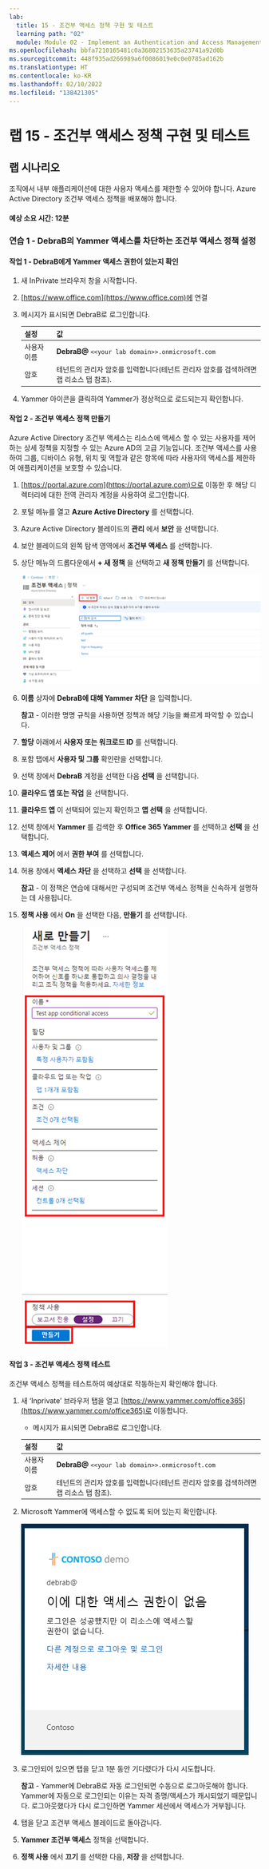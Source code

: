 ```yaml
---
lab:
  title: 15 - 조건부 액세스 정책 구현 및 테스트
  learning path: "02"
  module: Module 02 - Implement an Authentication and Access Management Solution
ms.openlocfilehash: bbfa7210165481c0a36802153635a23741a92d0b
ms.sourcegitcommit: 448f935ad266989a6f0086019e0c0e0785ad162b
ms.translationtype: HT
ms.contentlocale: ko-KR
ms.lasthandoff: 02/10/2022
ms.locfileid: "138421305"
---
```

# <a name="lab-15---implement-and-test-a-conditional-access-policy"></a>랩 15 - 조건부 액세스 정책 구현 및 테스트

## <a name="lab-scenario"></a>랩 시나리오

조직에서 내부 애플리케이션에 대한 사용자 액세스를 제한할 수 있어야 합니다. Azure Active Directory 조건부 액세스 정책을 배포해야 합니다.

#### <a name="estimated-time-12-minutes"></a>예상 소요 시간: 12분

### <a name="exercise-1---set-a-conditional-access-policy-to-block-debrab-from-accessing-yammer"></a>연습 1 - DebraB의 Yammer 액세스를 차단하는 조건부 액세스 정책 설정

#### <a name="task-1----confirm-debrab-has-access-to-yammer"></a>작업 1 - DebraB에게 Yammer 액세스 권한이 있는지 확인

1. 새 InPrivate 브라우저 창을 시작합니다.
2. [https://www.office.com](https://www.office.com)에 연결 
3. 메시지가 표시되면 DebraB로 로그인합니다.

    | 설정 | 값 |
    | :--- | :--- |
    | 사용자 이름 | **DebraB@** `<<your lab domain>>.onmicrosoft.com` |
    | 암호 | 테넌트의 관리자 암호를 입력합니다(테넌트 관리자 암호를 검색하려면 랩 리소스 탭 참조). |
    
4. Yammer 아이콘을 클릭하여 Yammer가 정상적으로 로드되는지 확인합니다.

#### <a name="task-2----create-a-conditional-access-policy"></a>작업 2 - 조건부 액세스 정책 만들기

Azure Active Directory 조건부 액세스는 리소스에 액세스 할 수 있는 사용자를 제어하는 상세 정책을 지정할 수 있는 Azure AD의 고급 기능입니다. 조건부 액세스를 사용하여 그룹, 디바이스 유형, 위치 및 역할과 같은 항목에 따라 사용자의 액세스를 제한하여 애플리케이션을 보호할 수 있습니다.

1. [https://portal.azure.com](https://portal.azure.com)으로 이동한 후 해당 디렉터리에 대한 전역 관리자 계정을 사용하여 로그인합니다.

2. 포털 메뉴를 열고 **Azure Active Directory** 를 선택합니다.

3. Azure Active Directory 블레이드의 **관리** 에서 **보안** 을 선택합니다.

4. 보안 블레이드의 왼쪽 탐색 영역에서 **조건부 액세스** 를 선택합니다.

5. 상단 메뉴의 드롭다운에서 **+ 새 정책** 을 선택하고 **새 정책 만들기** 를 선택합니다.

    ![새 정책이 강조 표시된 조건부 액세스 블레이드를 표시하는 화면 이미지](./media/lp2-mod1-conditional-access-new-policy.png)

6. **이름** 상자에 **DebraB에 대해 Yammer 차단** 을 입력합니다.

    **참고** - 이러한 명명 규칙을 사용하면 정책과 해당 기능을 빠르게 파악할 수 있습니다.

7. **할당** 아래에서 **사용자 또는 워크로드 ID** 를 선택합니다.

8. 포함 탭에서 **사용자 및 그룹** 확인란을 선택합니다.

9. 선택 창에서 **DebraB** 계정을 선택한 다음 **선택** 을 선택합니다.

10. **클라우드 앱 또는 작업** 을 선택합니다.

11. **클라우드 앱** 이 선택되어 있는지 확인하고 **앱 선택** 을 선택합니다.

12. 선택 창에서 **Yammer** 를 검색한 후 **Office 365 Yammer** 를 선택하고 **선택** 을 선택합니다.

13. **액세스 제어** 에서 **권한 부여** 를 선택합니다.

14. 허용 창에서 **액세스 차단** 을 선택하고 **선택** 을 선택합니다.

    **참고** - 이 정책은 연습에 대해서만 구성되며 조건부 액세스 정책을 신속하게 설명하는 데 사용됩니다.

15. **정책 사용** 에서 **On** 을 선택한 다음, **만들기** 를 선택합니다.

    ![정책 설정이 강조 표시된 새 조건부 액세스 정책을 표시하는 화면 이미지](./media/lp2-mod3-create-conditional-access-policy.png)

#### <a name="task-3---test-the-conditional-access-policy"></a>작업 3 - 조건부 액세스 정책 테스트

조건부 액세스 정책을 테스트하여 예상대로 작동하는지 확인해야 합니다.

1. 새 ‘Inprivate’ 브라우저 탭을 열고 [https://www.yammer.com/office365](https://www.yammer.com/office365)로 이동합니다.
     - 메시지가 표시되면 DebraB로 로그인합니다.

    | 설정 | 값 |
    | :--- | :--- |
    | 사용자 이름 | **DebraB@** `<<your lab domain>>.onmicrosoft.com` |
    | 암호 | 테넌트의 관리자 암호를 입력합니다(테넌트 관리자 암호를 검색하려면 랩 리소스 탭 참조). |
      
2. Microsoft Yammer에 액세스할 수 없도록 되어 있는지 확인합니다.

    ![활성화된 조건부 액세스 정책으로 인해 차단된 리소스 액세스가 표시된 화면 이미지](./media/lp2-mod3-test-conditional-access-policy.png)

3. 로그인되어 있으면 탭을 닫고 1분 동안 기다렸다가 다시 시도합니다.
    
     **참고** - Yammer에 DebraB로 자동 로그인되면 수동으로 로그아웃해야 합니다.  Yammer에 자동으로 로그인되는 이유는 자격 증명/액세스가 캐시되었기 때문입니다.  로그아웃했다가 다시 로그인하면 Yammer 세션에서 액세스가 거부됩니다.

4. 탭을 닫고 조건부 액세스 블레이드로 돌아갑니다.

5. **Yammer 조건부 액세스** 정책을 선택합니다.

6. **정책 사용** 에서 **끄기** 를 선택한 다음, **저장** 을 선택합니다.
